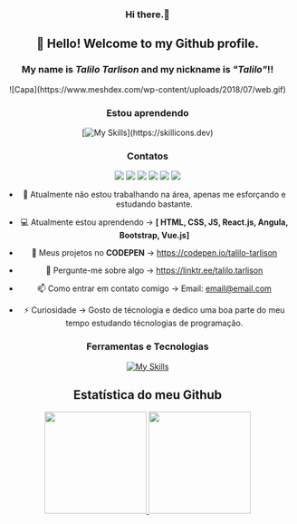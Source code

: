 <div align="center">
  
### Hi there.👋

## 👋 Hello! Welcome to my Github profile.
### My name is *Talilo Tarlison* and my nickname is *"Talilo"*!!

 <div style="border-radius: 50%;"> 
![Capa](https://www.meshdex.com/wp-content/uploads/2018/07/web.gif)
  </div> 
   
### Estou aprendendo
[![My Skills](https://skillicons.dev/icons?i=js,html,css,java,jquery,react,angular,vue,)](https://skillicons.dev)

### Contatos

<div>
<a href="https://www.youtube.com/seu-canal-youtube-aqui" target="_blank"><img src="https://img.shields.io/badge/YouTube-FF0000?style=for-the-badge&logo=youtube&logoColor=white" target="_blank"></a>
<a href="https://instagram.com/seu-usuário-instagram-aqui" target="_blank"><img src="https://img.shields.io/badge/-Instagram-%23E4405F?style=for-the-badge&logo=instagram&logoColor=white" target="_blank"></a>
<a href="https://www.twitch.tv/seu-usuário-aqui" target="_blank"><img src="https://img.shields.io/badge/Twitch-9146FF?style=for-the-badge&logo=twitch&logoColor=white" target="_blank"></a>
<a href = "mailto:contato@seu-usuário-aqui"><img src="https://img.shields.io/badge/Gmail-D14836?style=for-the-badge&logo=gmail&logoColor=white" target="_blank"></a>
<a href="https://www.linkedin.com/in/seu-usuário-linkedln-aqui" target="_blank"><img src="https://img.shields.io/badge/-LinkedIn-%230077B5?style=for-the-badge&logo=linkedin&logoColor=white" target="_blank"></a>   
<a href="https://www.github.com"> <img src="https://img.shields.io/badge/GitHub-100000?style=for-the-badge&logo=github&logoColor=white"></a>
</div>

- 🎯 Atualmente não estou trabalhando na área, apenas me esforçando e estudando bastante.
- 💻 Atualmente estou aprendendo -> **[ HTML, CSS, JS, React.js, Angula, Bootstrap, Vue.js]**
- 🤖 Meus projetos no **CODEPEN** -> https://codepen.io/talilo-tarlison
- 💬 Pergunte-me sobre algo -> https://linktr.ee/talilo.tarlison
- 📫 Como entrar em contato comigo -> Email: email@email.com

- ⚡ Curiosidade -> Gosto de técnologia e dedico uma boa parte do meu tempo estudando técnologias de programação.

### Ferramentas e Tecnologias
[![My Skills](https://skillicons.dev/icons?i=github,linux,git,codepen,discord,figma,netlify)](https://skillicons.dev)

## Estatística do meu Github
<div>
<a href="https://github.com/seu-usuário-aqui">
<img height="180em" src="https://github-readme-stats.vercel.app/api/top-langs/?username=talilotarlison&layout=compact&langs_count=7&theme=dracula"/>
<img height="180em" src="https://github-readme-stats.vercel.app/api?username=talilotarlison&show_icons=true&theme=dracula&include_all_commits=true&count_private=true"/>
</div>
  <div>
